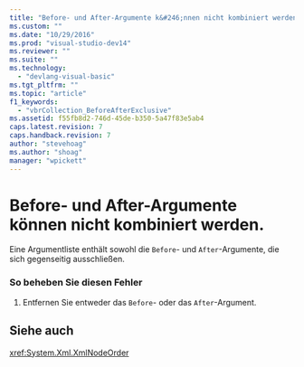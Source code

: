 ```yaml
---
title: "Before- und After-Argumente k&#246;nnen nicht kombiniert werden. | Microsoft Docs"
ms.custom: ""
ms.date: "10/29/2016"
ms.prod: "visual-studio-dev14"
ms.reviewer: ""
ms.suite: ""
ms.technology: 
  - "devlang-visual-basic"
ms.tgt_pltfrm: ""
ms.topic: "article"
f1_keywords: 
  - "vbrCollection_BeforeAfterExclusive"
ms.assetid: f55fb8d2-746d-45de-b350-5a47f83e5ab4
caps.latest.revision: 7
caps.handback.revision: 7
author: "stevehoag"
ms.author: "shoag"
manager: "wpickett"
---
```

# Before- und After-Argumente k&#246;nnen nicht kombiniert werden.
Eine Argumentliste enthält sowohl die `Before`\- und `After`\-Argumente, die sich gegenseitig ausschließen.  
  
### So beheben Sie diesen Fehler  
  
1.  Entfernen Sie entweder das `Before`\- oder das `After`\-Argument.  
  
## Siehe auch  
 <xref:System.Xml.XmlNodeOrder>